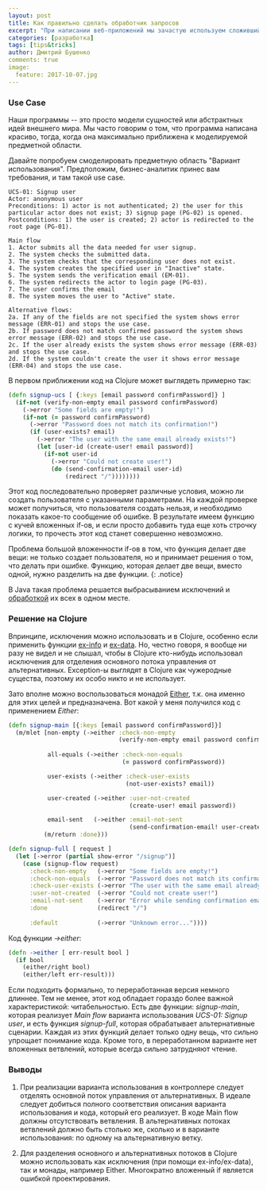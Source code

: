 ```yaml
---
layout: post
title: Как правильно сделать обработчик запросов
excerpt: "При написании веб-приложений мы зачастую используем сложившийся за десятилетия паттерн MVC. Однако до сих пор нет единого мнения о том, как правильно писать контроллеры. Скажем, у JavaEE -- один подход, у Ruby on Rails -- кардинально другой. Здесь я предлагаю рассмотреть контроллер не с точки зрения программиста, а с точки зрения бизнес-аналитика."
categories: [разработка]
tags: [tips&tricks]
author: Дмитрий Бушенко
comments: true
image:
  feature: 2017-10-07.jpg
---
```


### Use Case

Наши программы -- это просто модели сущностей или абстрактных идей внешнего мира. Мы часто говорим о том, что программа написана красиво, тогда, когда она максимально приближена к моделируемой предметной области.

Давайте попробуем смоделировать предметную область "Вариант использования". Предположим, бизнес-аналитик принес вам требования, и там такой use case.

```
UCS-01: Signup user
Actor: anonymous user
Preconditions: 1) actor is not authenticated; 2) the user for this particular actor does not exist; 3) signup page (PG-02) is opened.
Postconditions: 1) the user is created; 2) actor is redirected to the root page (PG-01).

Main flow
1. Actor submits all the data needed for user signup.
2. The system checks the submitted data.
3. The system checks that the corresponding user does not exist.
4. The system creates the specified user in "Inactive" state.
5. The system sends the verification email (EM-01).
6. The system redirects the actor to login page (PG-03).
7. The user confirms the email
8. The system moves the user to "Active" state.

Alternative flows:
2a. If any of the fields are not specified the system shows error message (ERR-01) and stops the use case.
2b. If password does not match confirmed password the system shows error message (ERR-02) and stops the use case.
2c. If the user already exists the system shows error message (ERR-03) and stops the use case.
2d. If the system couldn't create the user it shows error message (ERR-04) and stops the use case.
```

В первом приближении код на Clojure может выглядеть примерно так:

```clojure
(defn signup-ucs [ {:keys [email password confirmPassword]} ]
  (if-not (verify-non-empty email password confirmPassword)
    (->error "Some fields are empty!")
    (if-not (= password confirmPassword)
      (->error "Password does not match its confirmation!")
      (if (user-exists? email)
        (->error "The user with the same email already exists!")
        (let [user-id (create-user! email password)]
          (if-not user-id
            (->error "Could not create user!")
            (do (send-confirmation-email user-id)
                (redirect "/"))))))))
```

Этот код последовательно проверяет различные условия, можно ли создать пользователя с указанными параметрами. На каждой проверке может получиться, что пользователя создать нельзя, и необходимо показать какое-то сообщение об ошибке. В результате имеем функцию с кучей вложенных if-ов, и если просто добавить туда еще хоть строчку логики, то прочесть этот код станет совершенно невозможно.

Проблема большой вложенности if-ов в том, что функция делает две вещи: не только создает пользователя, но и принимает решения о том, что делать при ошибке. Функцию, которая делает две вещи, вместо одной, нужно разделить на две функции.
{: .notice}

В Java такая проблема решается выбрасыванием исключений и [обработкой](https://docs.oracle.com/javase/tutorial/essential/exceptions/advantages.html) их всех в одном месте.

### Решение на Clojure

Впринципе, исключения можно использовать и в Clojure, особенно если применить функции [ex-info](https://clojuredocs.org/clojure.core/ex-info) и [ex-data](https://clojuredocs.org/clojure.core/ex-data). Но, честно говоря, я вообще ни разу не видел и не слышал, чтобы в Clojure кто-нибудь использовал исключения для отделения основного потока управления от альтернативных. Exception-ы выглядят в Clojure как чужеродные существа, поэтому их особо никто и не использует.

Зато вполне можно воспользоваться монадой [Either](http://funcool.github.io/cats/latest/#either), т.к. она именно для этих целей и предназначена. Вот какой у меня получился код с применением *Either*:

```clojure
(defn signup-main [{:keys [email password confirmPassword]}]
  (m/mlet [non-empty (->either :check-non-empty
                               (verify-non-empty email password confirmPassword))
           
           all-equals (->either :check-non-equals
                                (= password confirmPassword))

           user-exists (->either :check-user-exists
                                 (not-user-exists? email))           

           user-created (->either :user-not-created
                                  (create-user! email password))

           email-sent   (->either :email-not-sent
                                  (send-confirmation-email! user-created))]
          (m/return :done)))

(defn signup-full [ request ]
  (let [->error (partial show-error "/signup")]
    (case (signup-flow request)
      :check-non-empty   (->error "Some fields are empty!")
      :check-non-equals  (->error "Password does not match its confirmation!")
      :check-user-exists (->error "The user with the same email already exists!")
      :user-not-created  (->error "Could not create user!")
      :email-not-sent    (->error "Error while sending confirmation email!")
      :done              (redirect "/")
    
      :default           (->error "Unknown error..."))))
```

Код функции *->either*:

```clojure
(defn ->either [ err-result bool ]
  (if bool
    (either/right bool)
    (either/left err-result)))
```

Если подходить формально, то переработанная версия немного длиннее. Тем не менее, этот код обладает гораздо более важной характеристикой: читабельностью. Есть две функции: *signup-main*, которая реализует *Main flow* варианта использования *UCS-01: Signup user*, и есть функция *signup-full*, которая обрабатывает альтернативные сценарии. Каждая из этих функций делает только одну вещь, что сильно упрощает понимание кода. Кроме того, в переработанном варианте нет вложенных ветвлений, которые всегда сильно затрудняют чтение.


### Выводы

1. При реализации варианта использования в контроллере следует отделять основной поток управления от альтернативных. В идеале следует добиться полного соответствия описания варианта использования и кода, который его реализует. В коде Main flow должны отсутствовать ветвления. В альтернативных потоках ветвлений должно быть столько же, сколько и в варианте использования: по одному на альтернативную ветку.

2. Для разделения основного и альтернативных потоков в Clojure можно использовать как исключения (при помощи ex-info/ex-data), так и монады, например Either. Многократно вложенный if является ошибкой проектирования.